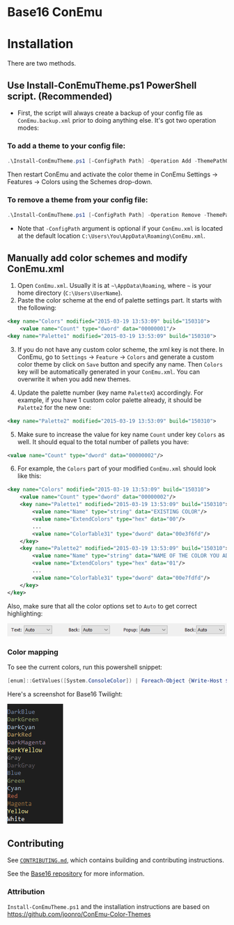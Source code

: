 # Base16 ConEmu

# Installation

There are two methods.

## Use Install-ConEmuTheme.ps1 PowerShell script. (Recommended)

- First, the script will always create a backup of your config file as
  `ConEmu.backup.xml` prior to doing anything else. It's got two
  operation modes:

### To add a theme to your config file:

```ps1
.\Install-ConEmuTheme.ps1 [-ConfigPath Path] -Operation Add -ThemePathOrName .\themes\base16-twilight.xml
```

Then restart ConEmu and activate the color theme in ConEmu Settings ->
Features -> Colors using the Schemes drop-down.

### To remove a theme from your config file:

```ps1
.\Install-ConEmuTheme.ps1 [-ConfigPath Path] -Operation Remove -ThemePathOrName "Base16 Twilight"
```

- Note that `-ConfigPath` argument is optional if your `ConEmu.xml` is
  located at the default location
  `C:\Users\You\AppData\Roaming\ConEmu.xml`.

## Manually add color schemes and modify ConEmu.xml

1. Open `ConEmu.xml`. Usually it is at  `~\AppData\Roaming`, where `~`
   is your home directory (`C:\Users\UserName`).
2. Paste the color scheme at the end of palette settings part. It starts
   with the following:

```xml
<key name="Colors" modified="2015-03-19 13:53:09" build="150310">
    <value name="Count" type="dword" data="00000001"/>
<key name="Palette1" modified="2015-03-19 13:53:09" build="150310">
```

3. If you do not have any custom color scheme, the xml key is not there.
   In ConEmu, go to `Settings` -> `Feature` -> `Colors` and generate a
   custom color theme by click on `Save` button and specify any name.
   Then `Colors` key will be automatically generated in your
   `ConEmu.xml`. You can overwrite it when you add new themes.

4. Update the palette number (key name `PaletteX`) accordingly. For
   example, if you have 1 custom color palette already, it should be
   `Palette2` for the new one:

```xml
<key name="Palette2" modified="2015-03-19 13:53:09" build="150310">
```

5. Make sure to increase the value for key name `Count` under key
   `Colors` as well. It should equal to the total number of pallets you
   have:

```xml
<value name="Count" type="dword" data="00000002"/>
```

6. For example, the `Colors` part of your modified `ConEmu.xml` should
   look like this:

```xml
<key name="Colors" modified="2015-03-19 13:53:09" build="150310">
    <value name="Count" type="dword" data="00000002"/>
    <key name="Palette1" modified="2015-03-19 13:53:09" build="150310">
        <value name="Name" type="string" data="EXISTING COLOR"/>
        <value name="ExtendColors" type="hex" data="00"/>
        ...
        <value name="ColorTable31" type="dword" data="00e3f6fd"/>
    </key>
    <key name="Palette2" modified="2015-03-19 13:53:09" build="150310">
        <value name="Name" type="string" data="NAME OF THE COLOR YOU ADDED"/>
        <value name="ExtendColors" type="hex" data="01"/>
        ...
        <value name="ColorTable31" type="dword" data="00e7fdfd"/>
    </key>
</key>
```

Also, make sure that all the color options set to `Auto` to get correct
highlighting:

![color options][3]

### Color mapping

To see the current colors, run this powershell snippet:

```ps1
[enum]::GetValues([System.ConsoleColor]) | Foreach-Object {Write-Host $_ -ForegroundColor $_}
```

Here's a screenshot for Base16 Twilight:

![Base16 Twilight in ConEmu][4]

## Contributing

See [`CONTRIBUTING.md`][2], which contains building and contributing
instructions.

See the [Base16 repository][1] for more information.  

### Attribution

`Install-ConEmuTheme.ps1` and the installation instructions are based on
https://github.com/joonro/ConEmu-Color-Themes

[1]: https://github.com/tinted-theming/home
[2]: CONTRIBUTING.md
[3]: ConEmu_Color_Options.png
[4]: conemu-twilight.png
